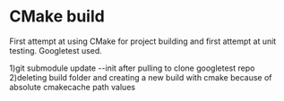 # CMake build

First attempt at using CMake for project building and first attempt at unit testing. Googletest used.



1)git submodule update --init after pulling to clone googletest repo
2)deleting build folder and creating a new build with cmake because of absolute cmakecache path values
